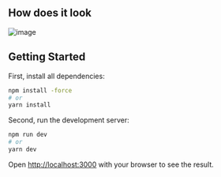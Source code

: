 ## How does it look

![image](https://user-images.githubusercontent.com/68692708/198314238-5f898850-9771-4784-b514-d2f19684abfd.png)

## Getting Started

First, install all dependencies:

```bash
npm install -force
# or
yarn install
```

Second, run the development server:

```bash
npm run dev
# or
yarn dev
```

Open [http://localhost:3000](http://localhost:3000) with your browser to see the result.

